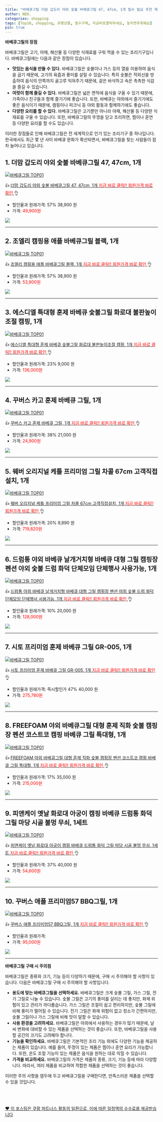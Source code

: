 ```yaml
---
title: "바베큐그릴 더맘 갑도리 야외 숯불 바베큐그릴 47, 47cm, 1개 필수 필요 추천 제품 비교 최저 가격 비교 장점 구매 후기 구매평"
author: NEO.
categories: shopping
tags: [Top10, shopping, 유행상품, 필수구매, 지금바로클릭하세요, 놓치면후회해요]
pin: true
---
```

**바베큐그릴의 장점**

바베큐그릴은 고기, 야채, 해산물 등 다양한 식재료를 구워 먹을 수 있는 조리기구입니다. 바베큐그릴에는 다음과 같은 장점이 있습니다.

* **맛있는 음식을 만들 수 있다.** 바베큐그릴은 숯불이나 가스 등의 열을 이용하여 음식을 굽기 때문에, 고기의 육즙과 풍미를 살릴 수 있습니다. 특히 숯불은 적외선을 방출하여 음식의 안쪽까지 골고루 익혀주기 때문에, 겉은 바삭하고 속은 촉촉한 식감을 즐길 수 있습니다.
* **여럿이 함께 즐길 수 있다.** 바베큐그릴은 넓은 면적에 음식을 구울 수 있기 때문에, 가족이나 친구들과 함께 즐기기에 좋습니다. 또한, 바베큐는 야외에서 즐기기에도 좋은 음식이기 때문에, 캠핑이나 피크닉 등 야외 활동과 함께하기에도 좋습니다.
* **다양한 요리를 할 수 있다.** 바베큐그릴은 고기뿐만 아니라 야채, 해산물 등 다양한 식재료를 구울 수 있습니다. 또한, 바베큐그릴의 뚜껑을 닫고 조리하면, 찜이나 훈연 등 다양한 요리를 할 수도 있습니다.

이러한 장점들로 인해 바베큐그릴은 전 세계적으로 인기 있는 조리기구 중 하나입니다. 한국에서도 최근 몇 년 사이 바베큐 문화가 확산되면서, 바베큐그릴을 찾는 사람들이 점차 늘어나고 있습니다.

   

## 1. 더맘 갑도리 야외 숯불 바베큐그릴 47, 47cm, 1개

[![바베큐그릴 TOP01](https://thumbnail9.coupangcdn.com/thumbnails/remote/490x490ex/image/vendor_inventory/ad6b/a3308ffb5245cf362834e867118fb3eddf58f0e25a5b10e1785b74ffabd0.jpg)](https://link.coupang.com/re/AFFSDP?lptag=AF3617701&subid=GithubCoopas&pageKey=7394380019&traceid=V0-153&itemId=19124305831&vendorItemId=86195311884)


👍 [더맘 갑도리 야외 숯불 바베큐그릴 47, 47cm, 1개 <font color=red> 지금 바로 클릭!! 회원가격 바로 확인 </font> ](https://link.coupang.com/re/AFFSDP?lptag=AF3617701&subid=GithubCoopas&pageKey=7394380019&traceid=V0-153&itemId=19124305831&vendorItemId=86195311884) 👌 


- 할인율과 원래가격: 57%  38,900   원
- 가격: <span style='color:red'>49,900원</span>

[![](/discount_price.png)](https://link.coupang.com/re/AFFSDP?lptag=AF3617701&subid=GithubCoopas&pageKey=7394380019&traceid=V0-153&itemId=19124305831&vendorItemId=86195311884)

---


   

## 2. 조엘리 캠핑용 애플 바베큐그릴 블랙, 1개

[![바베큐그릴 TOP01](https://thumbnail8.coupangcdn.com/thumbnails/remote/490x490ex/image/retail/images/2021/12/30/17/2/98cc29a5-8163-4390-a2b2-59a4202614f7.jpg)](https://link.coupang.com/re/AFFSDP?lptag=AF3617701&subid=GithubCoopas&pageKey=6262330132&traceid=V0-153&itemId=12757914324&vendorItemId=80024150507)


👍 [조엘리 캠핑용 애플 바베큐그릴 블랙, 1개 <font color=red> 지금 바로 클릭!! 회원가격 바로 확인 </font> ](https://link.coupang.com/re/AFFSDP?lptag=AF3617701&subid=GithubCoopas&pageKey=6262330132&traceid=V0-153&itemId=12757914324&vendorItemId=80024150507) 👌 


- 할인율과 원래가격: 57%  38,900   원
- 가격: <span style='color:red'>53,900원</span>

[![](/discount_price.png)](https://link.coupang.com/re/AFFSDP?lptag=AF3617701&subid=GithubCoopas&pageKey=6262330132&traceid=V0-153&itemId=12757914324&vendorItemId=80024150507)

---


   

## 3. 에스디엘 특대형 훈제 바베큐 숯불그릴 화로대 불판높이조절 캠핑, 1개

[![바베큐그릴 TOP01](https://thumbnail6.coupangcdn.com/thumbnails/remote/490x490ex/image/vendor_inventory/2143/4d88b1390f082afdb40ac4513514a31eb6baa58a10d04c001867cf71839f.jpg)](https://link.coupang.com/re/AFFSDP?lptag=AF3617701&subid=GithubCoopas&pageKey=1268157092&traceid=V0-153&itemId=2271896308&vendorItemId=4351581338)


👍 [에스디엘 특대형 훈제 바베큐 숯불그릴 화로대 불판높이조절 캠핑, 1개 <font color=red> 지금 바로 클릭!! 회원가격 바로 확인 </font> ](https://link.coupang.com/re/AFFSDP?lptag=AF3617701&subid=GithubCoopas&pageKey=1268157092&traceid=V0-153&itemId=2271896308&vendorItemId=4351581338) 👌 


- 할인율과 원래가격: 23%  9,000   원
- 가격: <span style='color:red'>136,000원</span>

[![](/discount_price.png)](https://link.coupang.com/re/AFFSDP?lptag=AF3617701&subid=GithubCoopas&pageKey=1268157092&traceid=V0-153&itemId=2271896308&vendorItemId=4351581338)

---


   

## 4. 꾸버스 카고 훈제 바베큐 그릴, 1개

[![바베큐그릴 TOP01](https://thumbnail6.coupangcdn.com/thumbnails/remote/490x490ex/image/retail/images/2022/10/28/16/0/4be35b36-1bcd-4136-a7eb-8150ea595a1e.jpg)](https://link.coupang.com/re/AFFSDP?lptag=AF3617701&subid=GithubCoopas&pageKey=6875781652&traceid=V0-153&itemId=16462893850&vendorItemId=83652877210)


👍 [꾸버스 카고 훈제 바베큐 그릴, 1개 <font color=red> 지금 바로 클릭!! 회원가격 바로 확인 </font> ](https://link.coupang.com/re/AFFSDP?lptag=AF3617701&subid=GithubCoopas&pageKey=6875781652&traceid=V0-153&itemId=16462893850&vendorItemId=83652877210) 👌 


- 할인율과 원래가격: 38%  21,000   원
- 가격: <span style='color:red'>24,900원</span>

[![](/discount_price.png)](https://link.coupang.com/re/AFFSDP?lptag=AF3617701&subid=GithubCoopas&pageKey=6875781652&traceid=V0-153&itemId=16462893850&vendorItemId=83652877210)

---


   

## 5. 웨버 오리지널 케틀 프리미엄 그릴 차콜 67cm 고객직접설치, 1개

[![바베큐그릴 TOP01](https://thumbnail6.coupangcdn.com/thumbnails/remote/490x490ex/image/retail/images/2023/07/19/17/1/72c8409d-85fe-4a91-a837-0a495fd32474.png)](https://link.coupang.com/re/AFFSDP?lptag=AF3617701&subid=GithubCoopas&pageKey=1619161411&traceid=V0-153&itemId=19519346188&vendorItemId=86628007363)


👍 [웨버 오리지널 케틀 프리미엄 그릴 차콜 67cm 고객직접설치, 1개 <font color=red> 지금 바로 클릭!! 회원가격 바로 확인 </font> ](https://link.coupang.com/re/AFFSDP?lptag=AF3617701&subid=GithubCoopas&pageKey=1619161411&traceid=V0-153&itemId=19519346188&vendorItemId=86628007363) 👌 


- 할인율과 원래가격: 20%  9,890   원
- 가격: <span style='color:red'>719,820원</span>

[![](/discount_price.png)](https://link.coupang.com/re/AFFSDP?lptag=AF3617701&subid=GithubCoopas&pageKey=1619161411&traceid=V0-153&itemId=19519346188&vendorItemId=86628007363)

---


   

## 6. 드럼통 야외 바베큐 날개거치형 바베큐 대형 그릴 캠핑장 펜션 야외 숯불 드럼 화덕 단체모임 단체행사 사용가능, 1개

[![바베큐그릴 TOP01](https://thumbnail7.coupangcdn.com/thumbnails/remote/490x490ex/image/vendor_inventory/c02e/24c10a51849bc0af1b724e6d5e709e1b017e7282b04e2ef4486bd9e94c14.jpg)](https://link.coupang.com/re/AFFSDP?lptag=AF3617701&subid=GithubCoopas&pageKey=7127307924&traceid=V0-153&itemId=17859928963&vendorItemId=85023213983)


👍 [드럼통 야외 바베큐 날개거치형 바베큐 대형 그릴 캠핑장 펜션 야외 숯불 드럼 화덕 단체모임 단체행사 사용가능, 1개 <font color=red> 지금 바로 클릭!! 회원가격 바로 확인 </font> ](https://link.coupang.com/re/AFFSDP?lptag=AF3617701&subid=GithubCoopas&pageKey=7127307924&traceid=V0-153&itemId=17859928963&vendorItemId=85023213983) 👌 


- 할인율과 원래가격: 10%  20,000   원
- 가격: <span style='color:red'>128,000원</span>

[![](/discount_price.png)](https://link.coupang.com/re/AFFSDP?lptag=AF3617701&subid=GithubCoopas&pageKey=7127307924&traceid=V0-153&itemId=17859928963&vendorItemId=85023213983)

---


   

## 7. 시토 프리미엄 훈제 바베큐 그릴 GR-005, 1개

[![바베큐그릴 TOP01](https://thumbnail6.coupangcdn.com/thumbnails/remote/490x490ex/image/rs_quotation_api/7kbbsfid/90903893736b48268c8fea963f59c09a.jpg)](https://link.coupang.com/re/AFFSDP?lptag=AF3617701&subid=GithubCoopas&pageKey=6925333664&traceid=V0-153&itemId=16738284140&vendorItemId=86063981142)


👍 [시토 프리미엄 훈제 바베큐 그릴 GR-005, 1개 <font color=red> 지금 바로 클릭!! 회원가격 바로 확인 </font> ](https://link.coupang.com/re/AFFSDP?lptag=AF3617701&subid=GithubCoopas&pageKey=6925333664&traceid=V0-153&itemId=16738284140&vendorItemId=86063981142) 👌 


- 할인율과 원래가격: 즉시할인가 47%  40,000   원
- 가격: <span style='color:red'>275,780원</span>

[![](/discount_price.png)](https://link.coupang.com/re/AFFSDP?lptag=AF3617701&subid=GithubCoopas&pageKey=6925333664&traceid=V0-153&itemId=16738284140&vendorItemId=86063981142)

---


   

## 8. FREEFOAM 야외 바베큐그릴 대형 훈제 직화 숯불 캠핑장 펜션 코스트코 캠핑 바베큐 그릴 특대형, 1개

[![바베큐그릴 TOP01](https://thumbnail8.coupangcdn.com/thumbnails/remote/490x490ex/image/vendor_inventory/d78a/33a9233cc122614a8f0fe60ccfc92dc58a327c36538e730c4a10f6471959.jpg)](https://link.coupang.com/re/AFFSDP?lptag=AF3617701&subid=GithubCoopas&pageKey=7147324698&traceid=V0-153&itemId=17961467387&vendorItemId=85771550345)


👍 [FREEFOAM 야외 바베큐그릴 대형 훈제 직화 숯불 캠핑장 펜션 코스트코 캠핑 바베큐 그릴 특대형, 1개 <font color=red> 지금 바로 클릭!! 회원가격 바로 확인 </font> ](https://link.coupang.com/re/AFFSDP?lptag=AF3617701&subid=GithubCoopas&pageKey=7147324698&traceid=V0-153&itemId=17961467387&vendorItemId=85771550345) 👌 


- 할인율과 원래가격: 17%  35,000   원
- 가격: <span style='color:red'>215,000원</span>

[![](/discount_price.png)](https://link.coupang.com/re/AFFSDP?lptag=AF3617701&subid=GithubCoopas&pageKey=7147324698&traceid=V0-153&itemId=17961467387&vendorItemId=85771550345)

---


   

## 9. 피앤케이 옛날 화로대 아궁이 캠핑 바베큐 드럼통 화덕 그릴 마당 시골 불멍 무쇠, 1세트

[![바베큐그릴 TOP01](https://thumbnail7.coupangcdn.com/thumbnails/remote/490x490ex/image/vendor_inventory/78c4/95c7fc64fe6d10244c1022ccb96772c6a137430cea49c144610e15076c89.png)](https://link.coupang.com/re/AFFSDP?lptag=AF3617701&subid=GithubCoopas&pageKey=7297172966&traceid=V0-153&itemId=18664460361&vendorItemId=84496446814)


👍 [피앤케이 옛날 화로대 아궁이 캠핑 바베큐 드럼통 화덕 그릴 마당 시골 불멍 무쇠, 1세트 <font color=red> 지금 바로 클릭!! 회원가격 바로 확인 </font> ](https://link.coupang.com/re/AFFSDP?lptag=AF3617701&subid=GithubCoopas&pageKey=7297172966&traceid=V0-153&itemId=18664460361&vendorItemId=84496446814) 👌 


- 할인율과 원래가격: 37%  40,000   원
- 가격: <span style='color:red'>54,600원</span>

[![](/discount_price.png)](https://link.coupang.com/re/AFFSDP?lptag=AF3617701&subid=GithubCoopas&pageKey=7297172966&traceid=V0-153&itemId=18664460361&vendorItemId=84496446814)

---


   

## 10. 꾸버스 애플 프리미엄57 BBQ그릴, 1개

[![바베큐그릴 TOP01](https://thumbnail9.coupangcdn.com/thumbnails/remote/490x490ex/image/vendor_inventory/41c3/fc7399d90ef4d180de8655f4717a705808d29c2f698a17eda40e7e13fa17.jpg)](https://link.coupang.com/re/AFFSDP?lptag=AF3617701&subid=GithubCoopas&pageKey=94793896&traceid=V0-153&itemId=293150261&vendorItemId=4140029057)


👍 [꾸버스 애플 프리미엄57 BBQ그릴, 1개 <font color=red> 지금 바로 클릭!! 회원가격 바로 확인 </font> ](https://link.coupang.com/re/AFFSDP?lptag=AF3617701&subid=GithubCoopas&pageKey=94793896&traceid=V0-153&itemId=293150261&vendorItemId=4140029057) 👌 


- 할인율과 원래가격: 
- 가격: <span style='color:red'>95,000원</span>

[![](/discount_price.png)](https://link.coupang.com/re/AFFSDP?lptag=AF3617701&subid=GithubCoopas&pageKey=94793896&traceid=V0-153&itemId=293150261&vendorItemId=4140029057)

---
**바베큐그릴 구매 시 주의점**

바베큐그릴은 종류와 크기, 기능 등이 다양하기 때문에, 구매 시 주의해야 할 사항이 있습니다. 다음은 바베큐그릴 구매 시 주의해야 할 사항입니다.

* **용도에 맞는 바베큐그릴을 선택하세요.** 바베큐그릴은 크게 숯불 그릴, 가스 그릴, 전기 그릴로 나눌 수 있습니다. 숯불 그릴은 고기의 풍미를 살리는 데 좋지만, 화재 위험이 있고 관리가 까다롭습니다. 가스 그릴은 조절이 쉽고 편리하지만, 숯불 그릴에 비해 풍미가 떨어질 수 있습니다. 전기 그릴은 화재 위험이 없고 청소가 간편하지만, 숯불 그릴이나 가스 그릴에 비해 맛이 덜할 수 있습니다.
* **사용 환경을 고려하세요.** 바베큐그릴은 야외에서 사용하는 경우가 많기 때문에, 날씨 변화에 대비할 수 있는 제품을 선택하는 것이 좋습니다. 또한, 바베큐그릴을 사용할 공간의 크기도 고려해야 합니다.
* **기능을 확인하세요.** 바베큐그릴은 기본적인 조리 기능 외에도 다양한 기능을 제공하는 제품이 있습니다. 예를 들어, 뚜껑이 있는 제품은 찜이나 훈연 요리가 가능합니다. 또한, 온도 조절 기능이 있는 제품은 음식을 원하는 대로 익힐 수 있습니다.
* **가격을 비교하세요.** 바베큐그릴의 가격은 제품의 종류, 크기, 기능 등에 따라 다양합니다. 따라서, 여러 제품을 비교하여 적합한 제품을 선택하는 것이 좋습니다.

이러한 주의 사항을 염두에 두고 바베큐그릴을 구매한다면, 만족스러운 제품을 선택할 수 있을 것입니다.<br><br><br><br><br> [ ❤  이 포스팅은 쿠팡 파트너스 활동의 일환으로, 이에 따른 일정액의 수수료를 제공받습니다](https://link.coupang.com/a/bcEFyh)